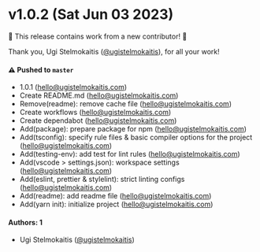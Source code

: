 # v1.0.2 (Sat Jun 03 2023)

:tada: This release contains work from a new contributor! :tada:

Thank you, Ugi Stelmokaitis ([@ugistelmokaitis](https://github.com/ugistelmokaitis)), for all your work!

#### ⚠️ Pushed to `master`

- 1.0.1 (hello@ugistelmokaitis.com)
- Create README.md (hello@ugistelmokaitis.com)
- Remove(readme): remove cache file (hello@ugistelmokaitis.com)
- Create workflows (hello@ugistelmokaitis.com)
- Create dependabot (hello@ugistelmokaitis.com)
- Add(package): prepare package for npm (hello@ugistelmokaitis.com)
- Add(tsconfig): specify rule files & basic compiler options for the project (hello@ugistelmokaitis.com)
- Add(testing-env): add test for lint rules (hello@ugistelmokaitis.com)
- Add(vscode > settings.json): workspace settings (hello@ugistelmokaitis.com)
- Add(eslint, prettier & stylelint): strict linting configs (hello@ugistelmokaitis.com)
- Add(readme): add readme file (hello@ugistelmokaitis.com)
- Add(yarn init): initialize project (hello@ugistelmokaitis.com)

#### Authors: 1

- Ugi Stelmokaitis ([@ugistelmokaitis](https://github.com/ugistelmokaitis))
